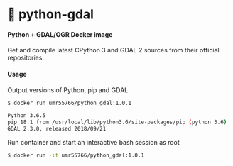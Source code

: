 # :whale: python-gdal 
#### Python + GDAL/OGR Docker image

Get and compile latest CPython 3 and GDAL 2 sources from their official repositories.

#### Usage

Output versions of Python, pip and GDAL

```bash
$ docker run umr55766/python_gdal:1.0.1

Python 3.6.5
pip 18.1 from /usr/local/lib/python3.6/site-packages/pip (python 3.6)
GDAL 2.3.0, released 2018/09/21
```

Run container and start an interactive bash session as root 

```bash
$ docker run -it umr55766/python_gdal:1.0.1
```
